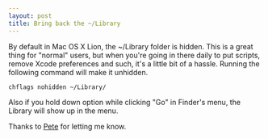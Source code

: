 ```yaml
---
layout: post
title: Bring back the ~/Library
---
```


By default in Mac OS X Lion, the ~/Library folder is hidden. This is a great thing for "normal" users, but when you're going in there daily to put scripts, remove Xcode preferences and such, it's a little bit of a hassle. Running the following command will make it unhidden.

    chflags nohidden ~/Library/

Also if you hold down option while clicking "Go" in Finder's menu, the Library will show up in the menu.

Thanks to [Pete](http://twitter.com/dative) for letting me know.
